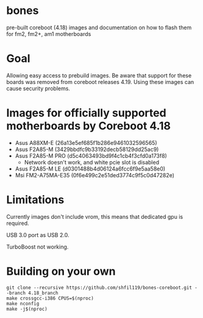 # bones
pre-built coreboot (4.18) images and documentation on how to flash them for fm2, fm2+, am1 motherboards 

# Goal
Allowing easy access to prebuild images. Be aware that support for these boards was removed from coreboot releases 4.19. Using these images can cause security problems.

# Images for officially supported motherboards by Coreboot 4.18
* Asus A88XM-E (26a13e5ef685f1b286e9461032596565)
* Asus F2A85-M (3429bbdfc9b33192decb58129dd25ac9)
* Asus F2A85-M PRO (d5c4063493bd9f4c1cb4f3cfd0a173f8)
  * Network doesn't work, and white pcie slot is disabled
* Asus F2A85-M LE (d0301488b4d06124a6fcc6f9e5aa58e0)
* Msi FM2-A75MA-E35 (0f6e499c2e51ded3774c9f5c0d47282e)

# Limitations
Currently images don't include vrom, this means that dedicated gpu is required. 

USB 3.0 port as USB 2.0.

TurboBoost not working.

# Building on your own

```
git clone --recursive https://github.com/shfil119/bones-coreboot.git --branch 4.18_branch
make crossgcc-i386 CPUS=$(nproc)
make nconfig 
make -j$(nproc)
```
